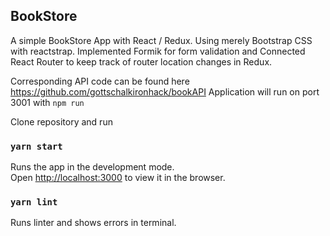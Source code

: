 ## BookStore

A simple BookStore App with React / Redux.
Using merely Bootstrap CSS with reactstrap. Implemented Formik for form validation and Connected React Router to keep track of router location changes in Redux.

Corresponding API code can be found here https://github.com/gottschalkironhack/bookAPI
Application will run on port 3001 with `npm run`

Clone repository and run

### `yarn start`

Runs the app in the development mode.<br>
Open [http://localhost:3000](http://localhost:3000) to view it in the browser.

### `yarn lint`

Runs linter and shows errors in terminal.

